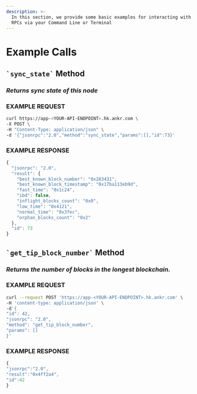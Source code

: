 ```yaml
---
description: >-
  In this section, we provide some basic examples for interacting with CKB's
  RPCs via your Command Line or Terminal
---
```


# Example Calls

## `` `sync_state` `` Method

### _Returns sync state of this node_

### EXAMPLE REQUEST

```bash
curl https://app-<YOUR-API-ENDPOINT>.hk.ankr.com \
-X POST \
-H "Content-Type: application/json" \
-d '{"jsonrpc":"2.0","method":"sync_state","params":[],"id":73}'
```

### EXAMPLE RESPONSE

```javascript
{
  "jsonrpc": "2.0",
  "result": {
    "best_known_block_number": "0x283431",
    "best_known_block_timestamp": "0x17ba113eb9d",
    "fast_time": "0x1c24",
    "ibd": false,
    "inflight_blocks_count": "0x0",
    "low_time": "0x4121",
    "normal_time": "0x3fec",
    "orphan_blocks_count": "0x2"
  },
  "id": 73
}
```

## `` `get_tip_block_number` `` Method

### _Returns the number of blocks in the longest blockchain._

### EXAMPLE REQUEST

```bash
curl --request POST 'https://app-<YOUR-API-ENDPOINT>.hk.ankr.com' \
-H 'content-type: application/json' \
-d'{
"id": 42,
"jsonrpc": "2.0",
"method": "get_tip_block_number",
"params": []
}'


```

### EXAMPLE RESPONSE

```javascript
{
"jsonrpc":"2.0",
"result":"0x4ff2a4",
"id":42
}
```

